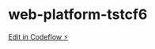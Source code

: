 # web-platform-tstcf6

[Edit in Codeflow ⚡️](https://stackblitz.com/~/github.com/Miblux/web-platform-tstcf6)